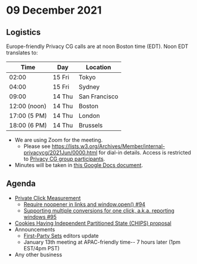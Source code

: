 # 09 December 2021

## Logistics

Europe-friendly Privacy CG calls are at noon Boston time (EDT). Noon EDT translates to:

| Time         | Day    | Location      |
| ------------ | ------ | ------------- |
| 02:00        | 15 Fri | Tokyo         |
| 04:00        | 15 Fri | Sydney        |
| 09:00        | 14 Thu | San Francisco |
| 12:00 (noon) | 14 Thu | Boston        |
| 17:00 (5 PM) | 14 Thu | London        |
| 18:00 (6 PM) | 14 Thu | Brussels      |

* We are using Zoom for the meeting.
    * Please see https://lists.w3.org/Archives/Member/internal-privacycg/2021Jun/0000.html for dial-in details. Access is restricted to [Privacy CG group participants](https://www.w3.org/community/privacycg/participants).
* Minutes will be taken in [this Google Docs document](https://docs.google.com/document/d/1DZEhS1UHJ1PKxt5ZwKmn5LZ4bo10UFyNXeLp2dUuzRM/edit#).

## Agenda

* [Private Click Measurement](https://github.com/privacycg/private-click-measurement)
  * [Require noopener in links and window.open() #94](https://github.com/privacycg/private-click-measurement/issues/94)
  * [Supporting multiple conversions for one click, a.k.a. reporting windows #95](https://github.com/privacycg/private-click-measurement/issues/95)
* [Cookies Having Independent Partitioned State (CHIPS) proposal](https://github.com/privacycg/proposals/issues/30)
* Announcements
  * [First-Party Sets](https://github.com/privacycg/first-party-sets) editors update
  * January 13th meeting at APAC-friendly time-- 7 hours later (1pm EST/4pm PST)
* Any other business

